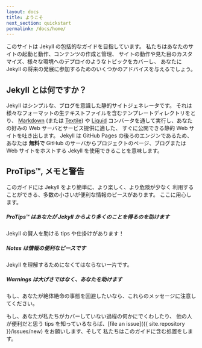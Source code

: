 ```yaml
---
layout: docs
title: ようこそ
next_section: quickstart
permalink: /docs/home/
---
```


このサイトは Jekyll の包括的なガイドを目指しています。
私たちはあなたのサイトの起動と動作、コンテンツの作成と管理、
サイトの動作や見た目のカスタマイズ、様々な環境へのデプロイのようなトピックをカバーし、
あなたに Jekyll の将来の発展に参加するためのいくつかのアドバイスを与えるでしょう。
<!--
This site aims to be a comprehensive guide to Jekyll. We’ll cover topics such
as getting your site up and running, creating and managing your content,
customizing the way your site works and looks, deploying to various
environments, and give you some advice on participating in the future
development of Jekyll itself.
-->

## Jekyll とは何ですか？
<!--
## So what is Jekyll, exactly?
-->

Jekyll はシンプルな、ブログを意識した静的サイトジェネレータです。
それは様々なフォーマットの生テキストファイルを含むテンプレートディレクトリをとり、
[Markdown](http://daringfireball.net/projects/markdown/) (または
[Textile](http://textile.sitemonks.com/)) や
[Liquid](http://wiki.shopify.com/Liquid)
コンバータを通して実行し、あなたの好みの Web サーバとサービス提供に適した、
すぐに公開できる静的 Web サイトを吐き出します。
Jekyll は GitHub Pages の後ろのエンジンであるため、あなたは **無料で**
GitHub のサーバからプロジェクトのページ、ブログまたは Web サイトをホストする
Jekyll を使用できることを意味します。
<!--
Jekyll is a simple, blog-aware, static site generator. It takes a template
directory containing raw text files in various formats, runs it through
[Markdown](http://daringfireball.net/projects/markdown/) (or
[Textile](http://textile.sitemonks.com/)) and
[Liquid](http://wiki.shopify.com/Liquid)
converters, and spits out a complete, ready-to-publish static website suitable
for serving with your favorite web server. Jekyll also happens to be the engine
behind [GitHub Pages](http://pages.github.com), which means you can use Jekyll
to host your project’s page, blog, or website from GitHub’s servers **for
free**.
-->

## ProTips™, メモと警告
<!--
## ProTips™, Notes, and Warnings
-->

このガイドには Jekyll をより簡単に、より楽しく、より危険が少なく
利用することができる、多数の小さいが便利な情報のピースがあります。
ここに用心します。
<!--
Throughout this guide there are a number of small-but-handy pieces of
information that can make using Jekyll easier, more interesting, and less
hazardous. Here’s what to look out for.
-->

<div class="note">
  <h5>ProTips™ はあなたが Jekyll からより多くのことを得るのを助けます</h5>
  <p>Jekyll の賢人を助ける tips や仕掛けがあります！</p>
  <!--
  <h5>ProTips™ help you get more from Jekyll</h5>
  <p>These are tips and tricks that will help you be a Jekyll wizard!</p>
  -->
</div>

<div class="note info">
  <h5>Notes は情報の便利なピースです</h5>
  <p>Jekyll を理解するためになくてはならない一片です。</p>
  <!--
  <h5>Notes are handy pieces of information</h5>
  <p>These are for the extra tidbits sometimes necessary to understand
     Jekyll.</p>
  -->
</div>

<div class="note warning">
  <h5>Warnings は大げさではなく、あなたを助けます</h5>
  <p>もし、あなたが絶体絶命の事態を回避したいなら、これらのメッセージに注意してください。</p>
  <!--
  <h5>Warnings help you not blow things up</h5>
  <p>Be aware of these messages if you wish to avoid certain death.</p>
  -->
</div>

もし、あなたが私たちがカバーしていない過程の何かにでくわしたり、
他の人が便利だと思う tips を知っているならば、[file an
issue]({{ site.repository }}/issues/new) をお願いします、そして
私たちはこのガイドに含む処置をします。
<!--
If you come across anything along the way that we haven’t covered, or if you
know of a tip you think others would find handy, please [file an
issue]({{ site.repository }}/issues/new) and we’ll see about
including it in this guide.
-->
